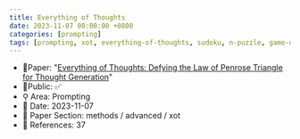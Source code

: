 ```yaml
---
title: Everything of Thoughts
date: 2023-11-07 00:00:00 +0800
categories: [prompting]
tags: [prompting, xot, everything-of-thoughts, sudoku, n-puzzle, game-of-24]
---
```


- 📙Paper: "[Everything of Thoughts: Defying the Law of Penrose Triangle for Thought Generation](https://www.semanticscholar.org/paper/Everything-of-Thoughts%3A-Defying-the-Law-of-Penrose-Ding-Zhang/b2c77501bed6a95b4146e613db0bf868a56bfe72)"
- 🔑Public: ✅
- ⚲ Area: Prompting
- 📅 Date: 2023-11-07
- 🔎 Paper Section: methods / advanced / xot
- 📝 References: 37
